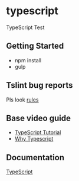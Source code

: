 # typescript
TypeScript Test

## Getting Started
* npm install
* gulp

## Tslint bug reports
Pls look [rules](https://github.com/Microsoft/tslint-microsoft-contrib/blob/master/README.md)

## Base video guide
* [TypeScript Tutorial](https://www.youtube.com/watch?v=-PR_XqW9JJU)
* [Why Typescript](https://www.youtube.com/watch?list=PLOETEcp3DkCoNnlhE-7fovYvqwVPrRiY7&v=U7NYTKgkZgo)

## Documentation
[TypeScript](http://www.typescriptlang.org/index.html)
